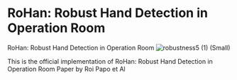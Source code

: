 # RoHan: Robust Hand Detection in Operation Room
RoHan: Robust Hand Detection in Operation Room
![robustness5 (1) (Small)](https://github.com/user-attachments/assets/34577d71-48aa-42bb-8ac6-312cac15195f)

This is the official implementation of RoHan: Robust Hand Detection in Operation
Room Paper by Roi Papo et Al

